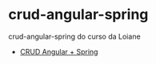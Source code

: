 # crud-angular-spring
crud-angular-spring do curso da Loiane

- [CRUD Angular + Spring](https://www.youtube.com/playlist?list=PLGxZ4Rq3BOBpwaVgAPxTxhdX_TfSVlTcY)
